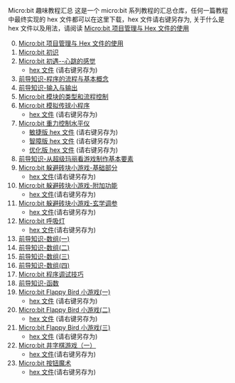Micro:bit 趣味教程汇总
这是一个 micro:bit 系列教程的汇总仓库，任何一篇教程中最终实现的 hex 文件都可以在这里下载，hex 文件请右键另存为, 关于什么是 hex 文件以及用法，请阅读 [Micro:bit 项目管理与 Hex 文件的使用](http://www.boydwang.com/2018/11/micro-bit-hex-files/)

0. [Micro:bit 项目管理与 Hex 文件的使用](http://www.boydwang.com/2018/11/micro-bit-hex-files/)
1. [Micro:bit 初识](http://www.boydwang.com/2018/09/microbit-meet/)
2. [Micro:bit 初遇--心跳的感觉](http://www.boydwang.com/2018/09/microbit-heartbeat/)
    + [hex 文件](https://raw.githubusercontent.com/ZhengkunWang/Microbit_Tutorial/master/hex_files/2-xintiao.hex) (请右键另存为)
3. [前导知识-程序的流程与基本概念](http://www.boydwang.com/2018/09/workflows-and-basic-concept/)
4. [前导知识-输入与输出](http://www.boydwang.com/category/open-source-hardware/micro-bit/)
5. [Micro:bit 模块的类型和流程控制](http://www.boydwang.com/2018/09/modules-and-flows/)
6. [Micro:bit 模拟传球小程序](http://www.boydwang.com/2018/09/microbit-chuanqiu/)
    + [hex 文件](https://raw.githubusercontent.com/ZhengkunWang/Microbit_Tutorial/master/hex_files/6-chuanqiu.hex) (请右键另存为)
7. [Micro:bit 重力控制水平仪](http://www.boydwang.com/2018/09/microbit-gravity-control/)
    + [敏捷版 hex 文件](https://raw.githubusercontent.com/ZhengkunWang/Microbit_Tutorial/master/hex_files/7-shuipingyi-minjie.hex)  (请右键另存为)
    + [智障版 hex 文件](https://raw.githubusercontent.com/ZhengkunWang/Microbit_Tutorial/master/hex_files/7-shuipingyi-zhizhang.hex)  (请右键另存为)
    + [优化版 hex 文件](https://raw.githubusercontent.com/ZhengkunWang/Microbit_Tutorial/master/hex_files/7-shuipingyi-youhua.hex)  (请右键另存为)
8. [前导知识-从超级玛丽看游戏制作基本要素](http://www.boydwang.com/2018/09/game-element/)
9. [Micro:bit 躲避砖块小游戏-基础部分](http://www.boydwang.com/2018/10/micro-bit-duobizhuankuai-basic/)
    + [hex 文件](https://raw.githubusercontent.com/ZhengkunWang/Microbit_Tutorial/master/hex_files/9-duobi-jichu.hex)(请右键另存为)
10. [Micro:bit 躲避砖块小游戏-附加功能](http://www.boydwang.com/2018/11/micro-bit-duobizhuankuai-extra/)
    + [hex 文件](https://raw.githubusercontent.com/ZhengkunWang/Microbit_Tutorial/master/hex_files/10-duobi-fujia.hex)(请右键另存为)
11. [Micro:bit 躲避砖块小游戏-玄学调参](http://www.boydwang.com/2018/11/micro-bit-duobizhuankuai-tiaocan/)
    + [hex 文件](https://raw.githubusercontent.com/ZhengkunWang/Microbit_Tutorial/master/hex_files/11-duobi-tiaocan.hex)(请右键另存为)
12. [Micro:bit 呼吸灯](http://www.boydwang.com/2018/12/microbit-huxideng/)
    + [hex 文件](https://raw.githubusercontent.com/ZhengkunWang/Microbit_Tutorial/master/hex_files/12-huxideng-simple.hex)(请右键另存为)
13. [前导知识-数组(一)](http://www.boydwang.com/2019/01/array-part-one/)
14. [前导知识-数组(二)](http://www.boydwang.com/2019/01/array-part-two/)
15. [前导知识-数组(三)](http://www.boydwang.com/2019/01/array-part-three/)
16. [前导知识-数组(四)](http://www.boydwang.com/2019/01/array-part-four/)
17. [Micro:bit 程序调试技巧](https://www.boydwang.com/2019/02/microbit-debug/)
18. [前导知识-函数](https://www.boydwang.com/2019/03/han-shu/)
19. [Micro:bit Flappy Bird 小游戏(一)](https://www.boydwang.com/2019/06/microbit-flappy-bird-1/)
    + [hex 文件](https://raw.githubusercontent.com/ZhengkunWang/Microbit_Tutorial/master/hex_files/19-tiaoyue.hex) (请右键另存为)
20. [Micro:bit Flappy Bird 小游戏(二)](https://www.boydwang.com/2019/06/microbit-flappy-bird-2/)
    + [hex 文件](https://raw.githubusercontent.com/ZhengkunWang/Microbit_Tutorial/master/hex_files/20-yidong.hex) (请右键另存为)
21. [Micro:bit Flappy Bird 小游戏(三)](https://www.boydwang.com/2019/07/microbit-flappy-bird-3/)
    + [hex 文件](https://raw.githubusercontent.com/ZhengkunWang/Microbit_Tutorial/master/hex_files/21-wanzheng-fennudexiaoniao.hex) (请右键另存为)
22. [Micro:bit 井字棋游戏（一）](https://www.boydwang.com/2019/11/microbit-jing-zi-qi-1/)
    + [hex 文件](https://raw.githubusercontent.com/ZhengkunWang/Microbit_Tutorial/master/hex_files/22-xo-1.hex)(请右键另存为)
23. [Micro:bit 按钮魔术](https://www.boydwang.com/2019/11/microbit-button-magic/)
    + [hex 文件](https://raw.githubusercontent.com/ZhengkunWang/Microbit_Tutorial/master/hex_files/23-anniumoshu.hex)(请右键另存为)
